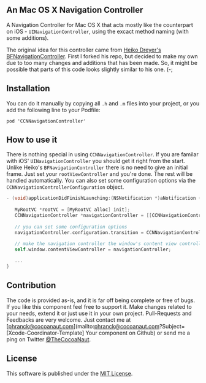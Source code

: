 ## An Mac OS X Navigation Controller

A Navigation Controller for Mac OS X that acts mostly like the counterpart on iOS - `UINavigationController`, using the excact method naming (with some additions).

The original idea for this controller came from [Heiko Dreyer's BFNavigationController](https://github.com/bfolder/BFNavigationController). First I forked his repo, but decided to make my own due to too many changes and additions that has been made. So, it might be possible that parts of this code looks slightly similar to his one. (-;


## Installation

You can do it manually by copying all `.h` and `.m` files into your project, or you add the following line to your Podfile:

```CocoaPods
pod 'CCNNavigationController'
```


## How to use it

There is nothing special in using `CCNNavigationController`. If you are familar with iOS' `UINavigationController` you should get it right from the start. Unlike Heiko's `BFNavigationController` there is no need to give an initial frame. Just set your `rootViewController` and you're done. The rest will be handled automatically. You can also set some configuration options via the `CCNNavigationControllerConfiguration` object.

```Objective-C
- (void)applicationDidFinishLaunching:(NSNotification *)aNotification {
    
   MyRootVC *rootVC = [MyRootVC alloc] init];
   CCNNavigationController *navigationController = [[CCNNavigationController alloc] initWithRootViewController:rootVC];
    
   // you can set some configuration options
   navigationController.configuration.transition = CCNNavigationControllerTransitionShiftDown;
   
   // make the navigation controller the window's content view controller
   self.window.contentViewController = navigationController;

   ...
}
```



## Contribution

The code is provided as-is, and it is far off being complete or free of bugs. If you like this component feel free to support it. Make changes related to your needs, extend it or just use it in your own project. Pull-Requests and Feedbacks are very welcome. Just contact me at [phranck@cocoanaut.com](mailto:phranck@cocoanaut.com?Subject=[Xcode-Coordinator-Template] Your component on Github) or send me a ping on Twitter [@TheCocoaNaut](http://twitter.com/TheCocoaNaut). 


## License
This software is published under the [MIT License](http://cocoanaut.mit-license.org).

